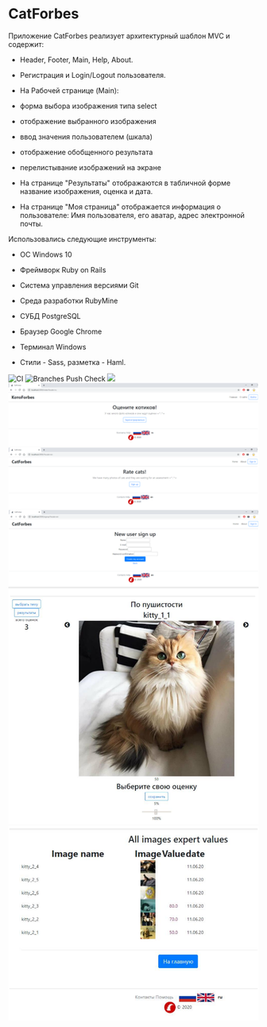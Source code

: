 # CatForbes
Приложение CatForbes реализует архитектурный шаблон MVC и содержит:

* Header, Footer, Main, Help, About. 

* Регистрация и Login/Logout пользователя.

* На Рабочей странице (Main):

*    форма выбора изображения типа select

*    отображение выбранного изображения

*    ввод значения пользователем (шкала)

*    отображение обобщенного результата

*    перелистывание изображений на экране

* На странице "Результаты" отображаются в табличной форме название изображения, оценка и дата.

* На странице "Моя страница" отображается информация о пользователе: Имя пользователя, его аватар, адрес электронной почты.

Использовались следующие инструменты:

*  ОС Windows 10

* Фреймворк Ruby on Rails

* Система управления версиями Git

* Среда разработки RubyMine

* СУБД PostgreSQL

* Браузер Google Chrome

* Терминал Windows

* Стили - Sass, разметка - Haml.


![CI](https://github.com/BlookHo/experteese/workflows/CI/badge.svg)
![Branches Push Check](https://github.com/BlookHo/experteese/workflows/Branches%20Push%20Check/badge.svg?branch=master)
![](https://github.com/actions/workflows/Branches%20Push%20Check/badge.svg)
![alt text](app/assets/images/screenshot1.png "Главная страница")
![alt text](app/assets/images/screenshot2.png "Главная на английском")
![alt text](app/assets/images/screenshot3.png "Регистрация")
![alt text](app/assets/images/screenshot4.png "Оценка фото")
![alt text](app/assets/images/screenshot5.png "Список оценок")
